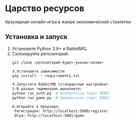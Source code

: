 # Царство ресурсов
браузерная онлайн-игра в жанре экономической стратегии

## Установка и запуск
1. Установите Python 3.9+ и RabbitMQ.
2. Склонируйте репозиторий:
   ```bash
   git clone <репозиторий-будет-указан-позже>

   3.Установите зависимости
   pip install -r requirements.txt

   4.Запустите RabbitMQ (стандартные настройки).
   5.В разных терминалах выполните:
   python run_auth.py  # AuthService (порт 5000)
   python run_game.py  # GameService (порт 5001)

   6.Откройте в браузере:
    Регистрация: http://localhost:5000/register
    Игра: http://localhost:5001/game
